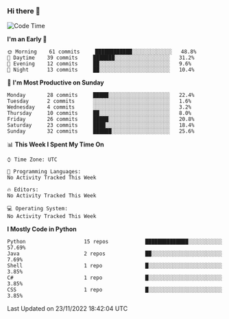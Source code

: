 ### Hi there 👋

<!--START_SECTION:waka-->
![Code Time](http://img.shields.io/badge/Code%20Time-260%20hrs%2027%20mins-blue)

**I'm an Early 🐤** 

```text
🌞 Morning    61 commits     ████████████░░░░░░░░░░░░░   48.8% 
🌆 Daytime    39 commits     ███████░░░░░░░░░░░░░░░░░░   31.2% 
🌃 Evening    12 commits     ██░░░░░░░░░░░░░░░░░░░░░░░   9.6% 
🌙 Night      13 commits     ██░░░░░░░░░░░░░░░░░░░░░░░   10.4%

```
📅 **I'm Most Productive on Sunday** 

```text
Monday       28 commits     █████░░░░░░░░░░░░░░░░░░░░   22.4% 
Tuesday      2 commits      ░░░░░░░░░░░░░░░░░░░░░░░░░   1.6% 
Wednesday    4 commits      ░░░░░░░░░░░░░░░░░░░░░░░░░   3.2% 
Thursday     10 commits     ██░░░░░░░░░░░░░░░░░░░░░░░   8.0% 
Friday       26 commits     █████░░░░░░░░░░░░░░░░░░░░   20.8% 
Saturday     23 commits     ████░░░░░░░░░░░░░░░░░░░░░   18.4% 
Sunday       32 commits     ██████░░░░░░░░░░░░░░░░░░░   25.6%

```


📊 **This Week I Spent My Time On** 

```text
⌚︎ Time Zone: UTC

💬 Programming Languages: 
No Activity Tracked This Week

🔥 Editors: 
No Activity Tracked This Week

💻 Operating System: 
No Activity Tracked This Week

```

**I Mostly Code in Python** 

```text
Python                   15 repos            ██████████████░░░░░░░░░░░   57.69% 
Java                     2 repos             ██░░░░░░░░░░░░░░░░░░░░░░░   7.69% 
Shell                    1 repo              █░░░░░░░░░░░░░░░░░░░░░░░░   3.85% 
C#                       1 repo              █░░░░░░░░░░░░░░░░░░░░░░░░   3.85% 
CSS                      1 repo              █░░░░░░░░░░░░░░░░░░░░░░░░   3.85%

```



 Last Updated on 23/11/2022 18:42:04 UTC
<!--END_SECTION:waka-->

<!--
**e1630m/e1630m** is a ✨ _special_ ✨ repository because its `README.md` (this file) appears on your GitHub profile.

Here are some ideas to get you started:

- 🔭 I’m currently working on ...
- 🌱 I’m currently learning ...
- 👯 I’m looking to collaborate on ...
- 🤔 I’m looking for help with ...
- 💬 Ask me about ...
- 📫 How to reach me: ...
- 😄 Pronouns: ...
- ⚡ Fun fact: ...
-->
